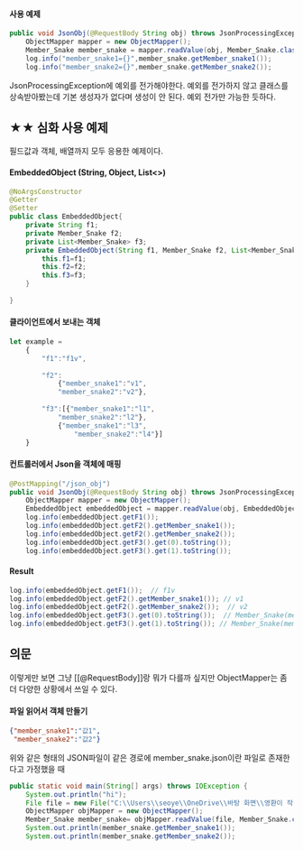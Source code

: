 
#### 사용 예제

```java
public void JsonObj(@RequestBody String obj) throws JsonProcessingException {  
    ObjectMapper mapper = new ObjectMapper();  
    Member_Snake member_snake = mapper.readValue(obj, Member_Snake.class);  
    log.info("member_snake1={}",member_snake.getMember_snake1());  
    log.info("member_snake2={}",member_snake.getMember_snake2());
```

JsonProcessingException에 예외를 전가해야한다.
예외를 전가하지 않고 클래스를 상속받아봤는데 기본 생성자가 없다며 생성이 안 된다.
예외 전가만 가능한 듯하다.

##  ★★ 심화 사용 예제
필드값과 객체, 배열까지 모두 응용한 예제이다.


#### EmbeddedObject (String, Object, List\<\>)
```java
@NoArgsConstructor  
@Getter  
@Setter  
public class EmbeddedObject{  
    private String f1;  
    private Member_Snake f2;  
    private List<Member_Snake> f3;  
    private EmbeddedObject(String f1, Member_Snake f2, List<Member_Snake> f3){  
        this.f1=f1;  
        this.f2=f2;  
        this.f3=f3;  
    }  
  
}
```

#### 클라이언트에서 보내는 객체
```js
let example =  
    {  
        "f1":"f1v",  
        
        "f2":  
            {"member_snake1":"v1",  
            "member_snake2":"v2"},
              
        "f3":[{"member_snake1":"l1",  
            "member_snake2":"l2"},  
            {"member_snake1":"l3",  
                "member_snake2":"l4"}]  
    }
```

#### 컨트롤러에서 Json을 객체에 매핑
```java
@PostMapping("/json_obj")  
public void JsonObj(@RequestBody String obj) throws JsonProcessingException {  
    ObjectMapper mapper = new ObjectMapper();  
    EmbeddedObject embeddedObject = mapper.readValue(obj, EmbeddedObject.class);  
    log.info(embeddedObject.getF1());  
    log.info(embeddedObject.getF2().getMember_snake1());  
    log.info(embeddedObject.getF2().getMember_snake2());  
    log.info(embeddedObject.getF3().get(0).toString());
    log.info(embeddedObject.getF3().get(1).toString());
```

#### Result
```java
log.info(embeddedObject.getF1());  // f1v
log.info(embeddedObject.getF2().getMember_snake1()); // v1
log.info(embeddedObject.getF2().getMember_snake2());  // v2
log.info(embeddedObject.getF3().get(0).toString());  // Member_Snake(member_snake1=l1, member_snake2=l2)
log.info(embeddedObject.getF3().get(1).toString()); // Member_Snake(member_snake1=l3, member_snake2=l4)
```


## 의문
이렇게만 보면 그냥 [[@RequestBody]]랑 뭐가 다를까 싶지만 ObjectMapper는 좀 더 다양한 상황에서 쓰일 수 있다.

#### 파일 읽어서 객체 만들기
```json
{"member_snake1":"값1",
 "member_snake2":"값2"}
```
위와 같은 형태의 JSON파일이 같은 경로에 member_snake.json이란 파일로 존재한다고 가정했을 때

```java
public static void main(String[] args) throws IOException {  
    System.out.println("hi");  
    File file = new File("C:\\Users\\seoye\\OneDrive\\바탕 화면\\영환이 작업 폴더\\프로젝트 폴더\\springStudy\\src\\main\\java\\com\\kyh\\springStudy\\TestArea\\member_snake.json");  
    ObjectMapper objMapper = new ObjectMapper();  
    Member_Snake member_snake= objMapper.readValue(file, Member_Snake.class);  
    System.out.println(member_snake.getMember_snake1());  
    System.out.println(member_snake.getMember_snake2());
```